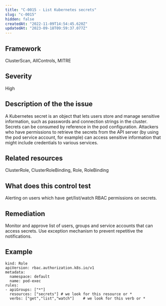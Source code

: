 ```yaml
---
title: "C-0015 - List Kubernetes secrets"
slug: "c-0015"
hidden: false
createdAt: "2022-11-09T14:54:45.620Z"
updatedAt: "2023-09-18T09:59:37.077Z"
---
```

## Framework
ClusterScan, AllControls, MITRE
## Severity
High
## Description of the the issue
A Kubernetes secret is an object that lets users store and manage sensitive information, such as passwords and connection strings in the cluster. Secrets can be consumed by reference in the pod configuration. Attackers who have permissions to retrieve the secrets from the API server (by using the pod service account, for example) can access sensitive information that might include credentials to various services.
## Related resources
ClusterRole, ClusterRoleBinding, Role, RoleBinding
## What does this control test
Alerting on users  which have get/list/watch RBAC permissions on secrets. 
## Remediation
Monitor and approve list of users, groups and service accounts that can access secrets. Use exception mechanism to prevent repetitive the notifications.
## Example
```
kind: Role
apiVersion: rbac.authorization.k8s.io/v1
metadata:
  namespace: default
  name: pod-exec
rules:
- apiGroups: ["*"]
  resources: ["secrets"] # we look for this resource or *
  verbs: ["get","list","watch"]	   # we look for this verb or * 	
```
